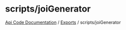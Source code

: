 # scripts/joiGenerator
 
[Api Code Documentation](../README.md) / [Exports](../modules.md) / scripts/joiGenerator
